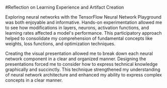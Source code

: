 #Reflection on Learning Experience and Artifact Creation

Exploring neural networks with the TensorFlow Neural Network Playground was both enjoyable and informative. Hands-on experimentation allowed me to see how modifications in layers, neurons, activation functions, and learning rates affected a model's performance. This participatory approach helped to consolidate my comprehension of fundamental concepts like weights, loss functions, and optimization techniques.

Creating the visual presentation allowed me to break down each neural network component in a clear and organized manner. Designing the presentations forced me to consider how to express technical knowledge graphically and succinctly. This technique strengthened my understanding of neural network architecture and enhanced my ability to express complex concepts in a clear manner.

